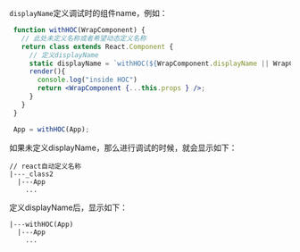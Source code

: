 `displayName`定义调试时的组件name，例如：
```jsx
 function withHOC(WrapComponent) {
   // 此处未定义名称或者希望动态定义名称
   return class extends React.Component {
     // 定义displayName
     static displayName = `withHOC(${WrapComponent.displayName || WrapComponent.name})`;
     render(){
       console.log("inside HOC")
       return <WrapComponent {...this.props } />;
     }
   }
 }

 App = withHOC(App);
```

如果未定义displayName，那么进行调试的时候，就会显示如下：
```
// react自动定义名称
|---_class2
  |---App
    ...
```

定义displayName后，显示如下：
```
|---withHOC(App)
  |---App
    ...
```